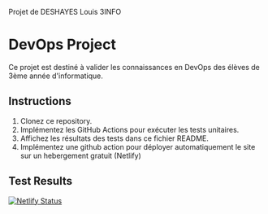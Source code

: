 Projet de DESHAYES Louis 3INFO

# DevOps Project

Ce projet est destiné à valider les connaissances en DevOps des élèves de 3ème année d'informatique.

## Instructions

1. Clonez ce repository.
2. Implémentez les GitHub Actions pour exécuter les tests unitaires.
3. Affichez les résultats des tests dans ce fichier README.
4. Implémentez une github action pour déployer automatiquement le site sur un hebergement gratuit (Netlify)

## Test Results

[![Netlify Status](https://api.netlify.com/api/v1/badges/0c221bb0-2791-47c7-94aa-8909216b20d1/deploy-status)](https://app.netlify.com/sites/cc-devops-louis-deshayes/deploys)